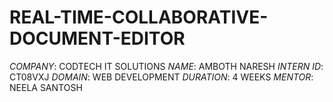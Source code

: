 # REAL-TIME-COLLABORATIVE-DOCUMENT-EDITOR

*COMPANY*: CODTECH IT SOLUTIONS
*NAME*: AMBOTH NARESH
*INTERN ID*: CT08VXJ
*DOMAIN*: WEB DEVELOPMENT
*DURATION*: 4 WEEKS
*MENTOR*: NEELA SANTOSH
